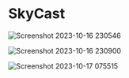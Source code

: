 # SkyCast


![Screenshot 2023-10-16 230546](https://github.com/nazneen-k/SkyCast/assets/117660793/1e2fcf06-feff-4e6f-8cf2-72d887b9439d)


![Screenshot 2023-10-16 230900](https://github.com/nazneen-k/SkyCast/assets/117660793/c1e11d4f-9ab5-4749-9941-bff108e486e0)

![Screenshot 2023-10-17 075515](https://github.com/nazneen-k/SkyCast/assets/117660793/22d8be91-6c52-4872-bcf5-6b29fc5ebb3d)
